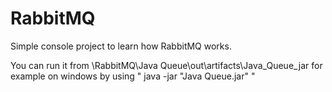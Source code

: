 # RabbitMQ
Simple console project to learn how RabbitMQ works.

You can run it from \RabbitMQ\Java Queue\out\artifacts\Java_Queue_jar
for example on windows by using " java -jar "Java Queue.jar" "

